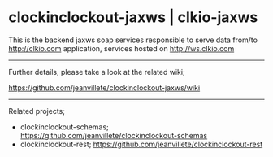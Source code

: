 # clockinclockout-jaxws | clkio-jaxws

This is the backend jaxws soap services responsible to serve data from/to http://clkio.com application, services hosted on http://ws.clkio.com

***

Further details, please take a look at the related wiki;

https://github.com/jeanvillete/clockinclockout-jaxws/wiki

***

Related projects;
- clockinclockout-schemas; https://github.com/jeanvillete/clockinclockout-schemas
- clockinclockout-rest; https://github.com/jeanvillete/clockinclockout-rest
